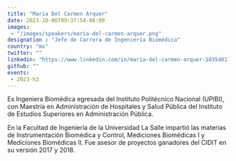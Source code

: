```yaml
---
title: "Maria Del Carmen Arquer"
date: 2023-10-06T09:37:54-06:00
images: 
 - "/images/speakers/maria-del-carmen-arquer.png"
designation : "Jefe de Carrera de Ingeniería Biomédica"
country: "mx"
twitter: ""
linkedin: "https://www.linkedin.com/in/maria-del-carmen-arquer-103548119/en/?trk=people-guest_people_search-card&originalSubdomain=mx"
github: ""
events: 
 - 2023-h2
---
```


Es Ingeniera Biomédica egresada del Instituto Politécnico Nacional (UPIBI), con Maestría en Administración de Hospitales y Salud Pública del Instituto de Estudios Superiores en Administración Pública.

En la Facultad de Ingeniería de la Universidad La Salle impartió las materias de Instrumentación Biomédica y Control, Mediciones Biomédicas I y Mediciones Biomédicas II. Fue asesor de proyectos ganadores del CIDIT en su versión 2017 y 2018.


